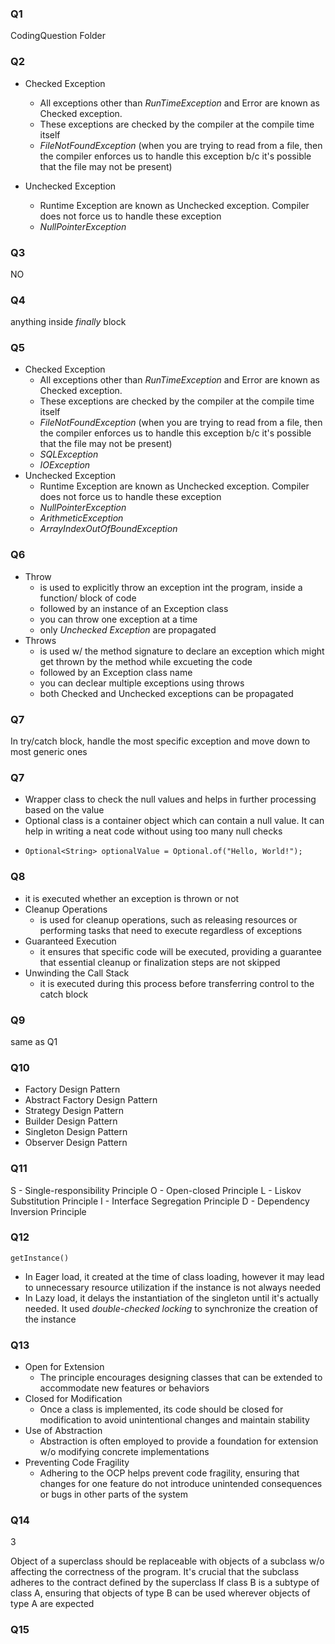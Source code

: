 ### Q1
CodingQuestion Folder
### Q2
- Checked Exception
    - All exceptions other than _RunTimeException_ and Error are known as Checked exception.
    - These exceptions are checked by the compiler at the compile time itself
    - _FileNotFoundException_ (when you are trying to read from a file, then the compiler enforces us to handle this exception b/c it's possible that the file may not be present)

- Unchecked Exception
  - Runtime Exception are known as Unchecked exception. Compiler does not force us to handle these exception
  - _NullPointerException_

### Q3
NO
### Q4
anything inside _finally_ block
### Q5
- Checked Exception
    - All exceptions other than _RunTimeException_ and Error are known as Checked exception.
    - These exceptions are checked by the compiler at the compile time itself
    - _FileNotFoundException_ (when you are trying to read from a file, then the compiler enforces us to handle this exception b/c it's possible that the file may not be present)
    - _SQLException_
    - _IOException_
- Unchecked Exception
    - Runtime Exception are known as Unchecked exception. Compiler does not force us to handle these exception
    - _NullPointerException_
    - _ArithmeticException_
    - _ArrayIndexOutOfBoundException_
### Q6
- Throw
    - is used to explicitly throw an exception int the program, inside a function/ block of code
    - followed by an instance of an Exception class
    - you can throw one exception at a time
    - only _Unchecked Exception_ are propagated
- Throws
    - is used w/ the method signature to declare an exception which might get thrown by the method while excueting the code
    - followed by an Exception class name
    - you can declear multiple exceptions using throws
    - both Checked and Unchecked exceptions can be propagated
### Q7
In try/catch block, handle the most specific exception and move down to most generic ones
### Q7
- Wrapper class to check the null values and helps in further processing based on the value
- Optional class is a container object which can contain a null value. It can help in writing a neat code without using too many null checks
- ```
  Optional<String> optionalValue = Optional.of("Hello, World!");
  ```
### Q8
- it is executed whether an exception is thrown or not
- Cleanup Operations
    - is used for cleanup operations, such as releasing resources or performing tasks that need to execute regardless of exceptions
- Guaranteed Execution
    - it ensures that specific code will be executed, providing a guarantee that essential cleanup or finalization steps are not skipped
- Unwinding the Call Stack
    - it is executed during this process before transferring control to the catch block
### Q9
same as Q1
### Q10
- Factory Design Pattern
- Abstract Factory Design Pattern
- Strategy Design Pattern
- Builder Design Pattern
- Singleton Design Pattern
- Observer Design Pattern
### Q11
S - Single-responsibility Principle
O - Open-closed Principle
L - Liskov Substitution Principle
I - Interface Segregation Principle
D - Dependency Inversion Principle
### Q12
```
getInstance()
```
- In Eager load, it created at the time of class loading, however it may lead to unnecessary resource utilization if the instance is not always needed
- In Lazy load, it delays the instantiation of the singleton until it's actually needed. It used _double-checked locking_ to synchronize the creation of the instance
### Q13
- Open for Extension
  - The principle encourages designing classes that can be extended to accommodate new features or behaviors
- Closed for Modification
    - Once a class is implemented, its code should be closed for modification to avoid unintentional changes and maintain stability
- Use of Abstraction
    - Abstraction is often employed to provide a foundation for extension w/o modifying concrete implementations
- Preventing Code Fragility
    - Adhering to the OCP helps prevent code fragility, ensuring that changes for one feature do not introduce unintended consequences or bugs in other parts of the system

### Q14
3

Object of a superclass should be replaceable with objects of a subclass w/o affecting the correctness of the program.
It's crucial that the subclass adheres to the contract defined by the superclass
If class B is a subtype of class A, ensuring that objects of type B can be used wherever objects of type A are expected
### Q15
